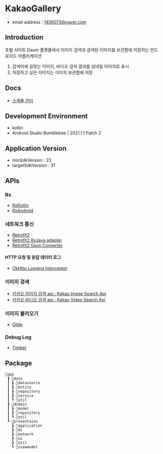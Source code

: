 # KakaoGallery
- email address : 1406073@naver.com <br />

## Introduction
포털 사이트 Daum 플랫폼에서 이미지 검색과 검색된 이미지를 보관함에 저장하는 안드로이드 어플리케이션
1. 검색어에 걸맞는 이미지, 비디오 검색 결과를 섬네일 이미지로 표시
2. 저장하고 싶은 이미지는 이미지 보관함에 저장 

## Docs
 - [스케쥴 관리](https://full-growth-4d2.notion.site/KakaoGallery-e1de93d4a6cb452989253006bc06e59d)

## Development Environment
- kotlin
- Android Studio Bumblebee | 2021.1.1 Patch 2

## Application Version
- minSdkVersion : 23
- targetSdkVersion : 31

## APIs
### Rx
- [RxKotlin](https://github.com/ReactiveX/RxKotlin)
- [RxAndroid](https://github.com/Reactivex/Rxandroid/wiki)

### 네트워크 통신
- [Retrofit2](https://github.com/square/retrofit)
- [Retrofit2 RxJava adapter](https://github.com/square/retrofit/tree/master/retrofit-adapters/rxjava3)
- [Retrofit2 Gson Converter](https://github.com/square/retrofit/tree/master/retrofit-converters/gson)

#### HTTP 요청 및 응답 데이터 로그
- [OkHttp Logging Interceptor](https://github.com/square/okhttp/tree/master/okhttp-logging-interceptor )
  
### 이미지 검색
- [카카오 이미지 검색 api : Kakao Image Search Api](https://developers.kakao.com/docs/latest/ko/daum-search/dev-guide#search-image )
- [카카오 비디오 검색 api : Kakao Video Search Api](https://developers.kakao.com/docs/latest/ko/daum-search/dev-guide#search-video)

### 이미지 불러오기
- [Glide](https://github.com/bumptech/glide )
  
### Debug Log
- [Timber](https://github.com/JakeWharton/timber)
  
## Package
``` 
📂app
 ┣ 📂data
 ┃ ┣ 📂datasource
 ┃ ┣ 📂entity
 ┃ ┣ 📂repository
 ┃ ┣ 📂service 
 ┃ ┗ 📂util
 ┣ 📂domain
 ┃ ┣ 📂model
 ┃ ┣ 📂repository
 ┃ ┗ 📂util
 ┗ 📂presentaion
   ┣ 📂application
   ┣ 📂di
   ┣ 📂network
   ┣ 📂ui
   ┣ 📂util
   ┗ 📂viewmodel
```

